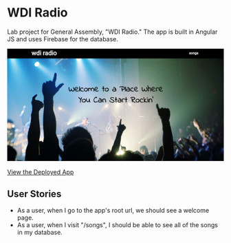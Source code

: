 # WDI Radio
Lab project for General Assembly, "WDI Radio." The app is built in Angular JS and uses Firebase for the database.

[![Screenshot](wdi-radio.png)](https://radio-3c9b8.firebaseapp.com/)

[View the Deployed App](https://radio-3c9b8.firebaseapp.com/)

## User Stories

* As a user, when I go to the app's root url, we should see a welcome page.
* As a user, when I visit "/songs", I should be able to see all of the songs in my database.
